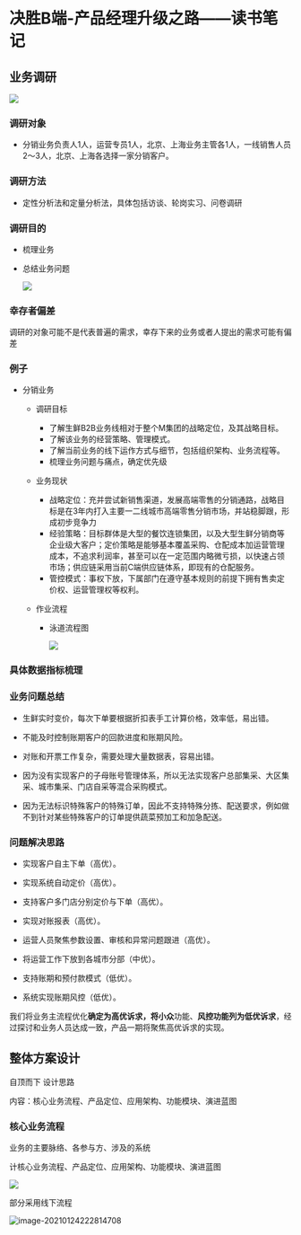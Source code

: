 # 决胜B端-产品经理升级之路——读书笔记

## 业务调研

![](https://res.weread.qq.com/wrepub/epub_26297882_58)

### 调研对象

- 分销业务负责人1人，运营专员1人，北京、上海业务主管各1人，一线销售人员2～3人，北京、上海各选择一家分销客户。

### 调研方法

- 定性分析法和定量分析法，具体包括访谈、轮岗实习、问卷调研

### 调研目的

- 梳理业务

- 总结业务问题

  ![](https://res.weread.qq.com/wrepub/epub_26297882_59)

### 幸存者偏差

调研的对象可能不是代表普遍的需求，幸存下来的业务或者人提出的需求可能有偏差

### 例子

- 分销业务

  - 调研目标
    - 了解生鲜B2B业务线相对于整个M集团的战略定位，及其战略目标。
    -  了解该业务的经营策略、管理模式。
    - 了解当前业务的线下运作方式与细节，包括组织架构、业务流程等。
    -  梳理业务问题与痛点，确定优先级

  - 业务现状

    - 战略定位：充并尝试新销售渠道，发展高端零售的分销通路，战略目标是在3年内打入主要一二线城市高端零售分销市场，并站稳脚跟，形成初步竞争力
    - 经验策略：目标群体是大型的餐饮连锁集团，以及大型生鲜分销商等企业级大客户；定价策略是能够基本覆盖采购、仓配成本加运营管理成本，不追求利润率，甚至可以在一定范围内略微亏损，以快速占领市场；供应链采用当前C端供应链体系，即现有的仓配服务。
    - 管控模式：事权下放，下属部门在遵守基本规则的前提下拥有售卖定价权、运营管理权等权利。

  - 作业流程

    - 泳道流程图

      ![](https://res.weread.qq.com/wrepub/epub_26297882_66)

### 具体数据指标梳理

### 业务问题总结

- 生鲜实时变价，每次下单要根据折扣表手工计算价格，效率低，易出错。

- 不能及时控制账期客户的回款进度和账期风险。

- 对账和开票工作复杂，需要处理大量数据表，容易出错。

- 因为没有实现客户的子母账号管理体系，所以无法实现客户总部集采、大区集采、城市集采、门店自采等混合采购模式。

- 因为无法标识特殊客户的特殊订单，因此不支持特殊分拣、配送要求，例如做不到针对某些特殊客户的订单提供蔬菜预加工和加急配送。

### 问题解决思路

- 实现客户自主下单（高优）。

- 实现系统自动定价（高优）。

-  支持客户多门店分别定价与下单（高优）。
- 实现对账报表（高优）。
-  运营人员聚焦参数设置、审核和异常问题跟进（高优）。
- 将运营工作下放到各城市分部（中优）。
-  支持账期和预付款模式（低优）。
-  系统实现账期风控（低优）。

我们将业务主流程优化**确定为高优诉求，将小众**功能、**风控功能列为低优诉求**，经过探讨和业务人员达成一致，产品一期将聚焦高优诉求的实现。

## 整体方案设计

自顶而下 设计思路

内容：核心业务流程、产品定位、应用架构、功能模块、演进蓝图

### 核心业务流程

业务的主要脉络、各参与方、涉及的系统

计核心业务流程、产品定位、应用架构、功能模块、演进蓝图

![](https://res.weread.qq.com/wrepub/epub_26297882_69)

部分采用线下流程

![image-20210124222814708](C:\Users\hanrk\AppData\Roaming\Typora\typora-user-images\image-20210124222814708.png)

```flow

```

